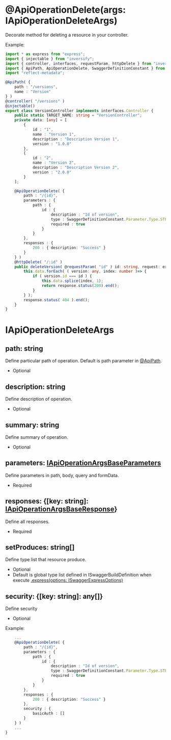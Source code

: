# @ApiOperationDelete(args: IApiOperationDeleteArgs)
Decorate method for deleting a resource in your controller.

Example:

```ts
import * as express from "express";
import { injectable } from "inversify";
import { controller, interfaces, requestParam, httpDelete } from "inversify-express-utils";
import { ApiPath, ApiOperationDelete, SwaggerDefinitionConstant } from "swagger-express-ts";
import "reflect-metadata";

@ApiPath( {
    path : "/versions",
    name : "Version"
} )
@controller( "/versions" )
@injectable()
export class VersionController implements interfaces.Controller {
    public static TARGET_NAME: string = "VersionController";
    private data: [any] = [
        {
            id : "1",
            name : "Version 1",
            description : "Description Version 1",
            version : "1.0.0"
        },
        {
            id : "2",
            name : "Version 2",
            description : "Description Version 2",
            version : "2.0.0"
        }
    ];

    @ApiOperationDelete( {
        path : "/{id}",
        parameters : {
            path : {
                id : {
                    description : "Id of version",
                    type : SwaggerDefinitionConstant.Parameter.Type.STRING,
                    required : true
                }
            }
        },
        responses : {
            200 : { description: "Success" }
        }
    } )
    @httpDelete( "/:id" )
    public deleteVersion( @requestParam( "id" ) id: string, request: express.Request, response: express.Response, next: express.NextFunction ): void {
        this.data.forEach( ( version: any, index: number )=> {
            if ( version.id === id ) {
                this.data.splice(index, 1);
                return response.status(200).end();
            }
        } );
        response.status( 404 ).end();
    }
}

```

# IApiOperationDeleteArgs

## path: string
Define particular path of operation. Default is path parameter in [@ApiPath](./api-path.decorator.md).
- Optional

## description: string
Define description of operation.
- Optional

## summary: string
Define summary of operation.
- Optional

## parameters: [IApiOperationArgsBaseParameters](./i-api-operation-args-base-parameters.md)
Define parameters in path, body, query and formData.
- Required

## responses: {[key: string]: [IApiOperationArgsBaseResponse](./i-api-operation-args-base-response.md)}
Define all responses.
- Required

## setProduces: string[]
Define type list that resource produce.
- Optional
- Default is global type list defined in ISwaggerBuildDefinition when execute [.express(options: ISwaggerExpressOptions)](./configuration.md)

## security: {[key: string]: any[]}
Define security
- Optional

Example:

```ts
    ...
    @ApiOperationDelete( {
        path : "/{id}",
        parameters : {
            path : {
                id : {
                    description : "Id of version",
                    type : SwaggerDefinitionConstant.Parameter.Type.STRING,
                    required : true
                }
            }
        },
        responses : {
            200 : { description: "Success" }
        },
        security : {
            basicAuth : []
        }
    } )
    ...
}

```